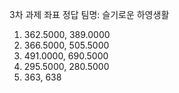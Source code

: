3차 과제 좌표 정답
팀명: 슬기로운 하영생활
1. 362.5000,  389.0000
2. 366.5000,  505.5000
3. 491.0000,  690.5000
4. 295.5000,  280.5000
5. 363,   638
